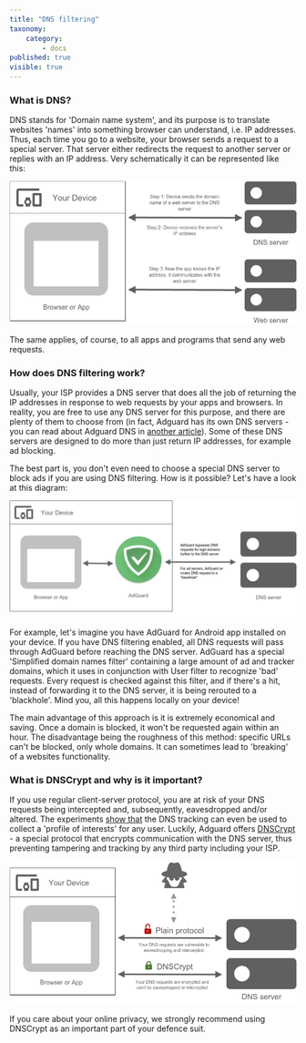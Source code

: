 ```yaml
---
title: "DNS filtering"
taxonomy:
    category:
        - docs
published: true
visible: true
---
```

### What is DNS?

DNS stands for 'Domain name system', and its purpose is to translate websites 'names' into something browser can understand, i.e. IP addresses. Thus, each time you go to a website, your browser sends a request to a special server. That server either redirects the request to another server or replies with an IP address. Very schematically it can be represented like this:

![dns-scheme](How_DNS_works.png)

The same applies, of course, to all apps and programs that send any web requests.

### How does DNS filtering work?

Usually, your ISP provides a DNS server that does all the job of returning the IP addresses in response to web requests by your apps and browsers. In reality, you are free to use any DNS server for this purpose, and there are plenty of them to choose from (in fact, Adguard has its own DNS servers - you can read about Adguard DNS in [another article](https://kb.adguard.com/en/dns/overview)). Some of these DNS servers are designed to do more than just return IP addresses, for example ad blocking. 

The best part is, you don't even need to choose a special DNS server to block ads if you are using DNS filtering. How is it possible? Let's have a look at this diagram:

![dns-scheme](How_DNS_Filtering_works.png)

For example, let's imagine you have AdGuard for Android app installed on your device. If you have DNS filtering enabled, all DNS requests will pass through AdGuard before reaching the DNS server. AdGuard has a special 'Simplified domain names filter' containing a large amount of ad and tracker domains, which it uses in conjunction with User filter to recognize 'bad' requests. Every request is checked against this filter, and if there's a hit, instead of forwarding it to the DNS server, it is being rerouted to a 'blackhole'. Mind you, all this happens locally on your device!

The main advantage of this approach is it is extremely economical and saving. Once a domain is blocked, it won't be requested again within an hour. The disadvantage being the roughness of this method: specific URLs can't be blocked, only whole domains. It can sometimes lead to 'breaking' of a websites functionality.

### What is DNSCrypt and why is it important?

If you use regular client-server protocol, you are at risk of your DNS requests being intercepted and, subsequently, eavesdropped and/or altered. The experiments [show that](https://blog.adguard.com/dns-track-you/) the DNS tracking can even be used to collect a 'profile of interests' for any user. Luckily, Adguard offers [DNSCrypt](https://dnscrypt.org/) - a special protocol that encrypts communication with the DNS server, thus preventing tampering and tracking by any third party including your ISP.

![dnscrypt-scheme](DNSCrypt.png)

If you care about your online privacy, we strongly recommend using DNSCrypt as an important part of your defence suit.

